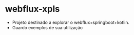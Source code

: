 # webflux-xpls

- Projeto destinado a explorar o webflux+springboot+kotlin.
- Guardo exemplos de sua utilização
